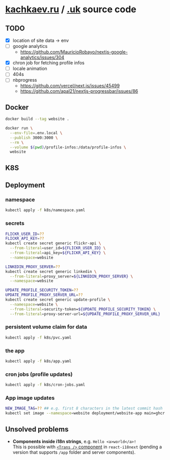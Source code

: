 # [kachkaev.ru](https://kachkaev.ru) / [.uk](https://kachkaev.uk) source code

## TODO

- [x] location of site data → env
- [ ] google analytics
  - https://github.com/MauricioRobayo/nextjs-google-analytics/issues/304
- [x] chron job for fetching profile infos
- [ ] locale animation
- [ ] 404s
- [ ] nbprogress
  - https://github.com/vercel/next.js/issues/45499
  - https://github.com/apal21/nextjs-progressbar/issues/86

## Docker

```sh
docker build --tag website .

docker run \
  --env-file=.env.local \
  --publish 3000:3000 \
  --rm \
  --volume $(pwd)/profile-infos:/data/profile-infos \
  website
```

## K8S

## Deployment

### namespace

```sh
kubectl apply -f k8s/namespace.yaml
```

### secrets

```sh
FLICKR_USER_ID=??
FLICKR_API_KEY=??
kubectl create secret generic flickr-api \
  --from-literal=user_id=${FLICKR_USER_ID} \
  --from-literal=api_key=${FLICKR_API_KEY} \
  --namespace=website

LINKEDIN_PROXY_SERVER=??
kubectl create secret generic linkedin \
  --from-literal=proxy_server=${LINKEDIN_PROXY_SERVER} \
  --namespace=website

UPDATE_PROFILE_SECURITY_TOKEN=??
UPDATE_PROFILE_PROXY_SERVER_URL=??
kubectl create secret generic update-profile \
  --namespace=website \
  --from-literal=security-token=${UPDATE_PROFILE_SECURITY_TOKEN} \
  --from-literal=proxy-server-url=${UPDATE_PROFILE_PROXY_SERVER_URL}
```

### persistent volume claim for data

```sh
kubectl apply -f k8s/pvc.yaml
```

### the app

```sh
kubectl apply -f k8s/app.yaml
```

### cron jobs (profile updates)

```sh
kubectl apply -f k8s/cron-jobs.yaml
```

### App image updates

```sh
NEW_IMAGE_TAG=?? ## e.g. first 8 characters in the latest commit hash
kubectl set image --namespace=website deployment/website-app main=ghcr.io/kachkaev/website:${NEW_IMAGE_TAG}
```

## Unsolved problems

- **Components inside i18n strings**, e.g. `Hello <a>world</a>!`  
  This is possible with [`<Trans />` component](https://react.i18next.com/latest/trans-component) in `react-i18next` (pending a version that supports `/app` folder and server components).
